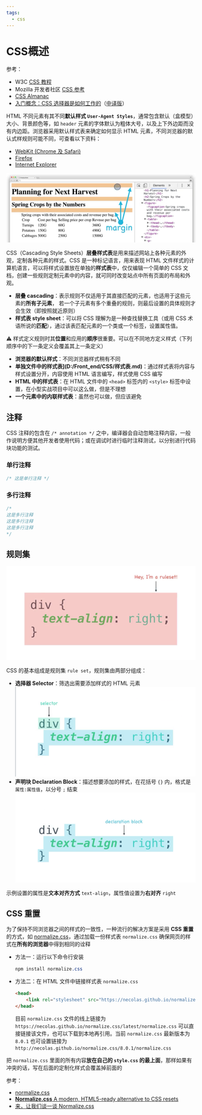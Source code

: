 ```yaml
---
tags:
  - css
---
```


# CSS概述
参考：
- W3C [CSS 教程](https://www.w3schools.com/css/)
- Mozilla 开发者社区 [CSS 参考](https://developer.mozilla.org/zh-CN/docs/Web/CSS/Reference)
- [CSS Almanac](https://css-tricks.com/almanac/)
- [入门概念：CSS 选择器是如何工作的](https://css-tricks.com/how-css-selectors-work/)（[中译版](https://zhuanlan.zhihu.com/p/25739988)）

HTML 不同元素有其不同**默认样式 `User-Agent Styles`**，通常包含默认（盒模型）大小、背景颜色等，如 `header` 元素的字体默认为粗体大号，以及上下外边距而没有内边距。浏览器采用默认样式表来确定如何显示 HTML 元素，不同浏览器的默认式样规则可能不同，可查看以下资料：
- [WebKit (Chrome 及 Safari)](http://trac.webkit.org/browser/trunk/Source/WebCore/css/html.css)
- [Firefox](https://developer.mozilla.org/zh-CN/docs/Web/CSS/Reference)
- [Internet Explorer](http://www.iecss.com/)

![元素默认样式](./_v_images/20190911102330731_30524.png)

CSS（Cascading Style Sheets）**层叠样式表**是用来描述网站上各种元素的外观，定制各种元素的样式。CSS 是一种标记语言，用来表现 HTML 文件样式的计算机语言，可以将样式设置放在单独的**样式表**中，仅仅编辑一个简单的 CSS 文档，创建一些规则定制元素中的内容，就可同时改变站点中所有页面的布局和外观。

* **层叠 cascading**：表示规则不仅适用于其直接匹配的元素，也适用于这些元素的**所有子元素**， 若一个子元素有多个重叠的规则，则最后设置的具体规则才会生效（即按照就近原则）
* **样式表 style sheet**：可以将 CSS 理解为是一种查找替换工具（或用 CSS 术语所说的**匹配**），通过该表匹配元素的一个类或一个标签，设置属性值。

:warning: 样式定义规则时其**位置**和应用的**顺序**很重要。可以在不同地方定义样式（下列顺序中的下一条定义会覆盖其上一条定义）

- **浏览器的默认样式**：不同浏览器样式稍有不同
- **单独文件中的样式表](D:/Front_end/CSS/样式表.md)**：通过样式表将内容与样式设置分开，内容使用 HTML 语言编写，样式使用 CSS 编写
- **HTML 中的样式表**：在 HTML 文件中的 `<head>` 标签内的 `<style>` 标签中设置，在小型实战项目中可以这么做，但是不理想
- **一个元素中的内联样式表**：虽然也可以做，但应该避免

## 注释
CSS 注释的包含在 `/* annotation */` 之中，编译器会自动忽略注释内容，一般作说明方便其他开发者使用代码；或在调试时进行临时注释测试，以分别进行代码块功能的测试。

### 单行注释
```css
/* 这是单行注释 */
```

### 多行注释
```css
/*
这是多行注释
这是多行注释
这是多行注释
*/
```

## 规则集
![规则集](./_v_images/20190814151837320_20351.png)

CSS 的基本组成是规则集 `rule set`，规则集由两部分组成：
* **选择器 Selector**：筛选出需要添加样式的 HTML 元素
    ![selector](./_v_images/20190815084110315_18707.png)
* **声明块 Declaration Block**：描述想要添加的样式，在花括号 `{}` 内，格式是 `属性:属性值`，以分号 `;` 结束
    ![declaration block](./_v_images/20190815084132340_22174.png)

示例设置的属性是**文本对齐方式** `text-align`，属性值设置为**右对齐** `right`

## CSS 重置
为了保持不同浏览器之间的样式的一致性，一种流行的解决方案是采用 **CSS 重置**的方式，如 [normalize.css](https://necolas.github.io/normalize.css/)，通过加载一份样式表 `normalize.css` 确保网页的样式在**所有的浏览器**中得到相同的诠释

* 方法一：运行以下命令行安装

    ```css
    npm install normalize.css
    ```
* 方法二：在 HTML 文件中链接样式表 `normalize.css`

    ```html
    <head>
        <link rel="stylesheet" src="https://necolas.github.io/normalize.css/latest/normalize.css">
    </head>
    ```
    目前 `normalize.css` 文件的线上链接为 `https://necolas.github.io/normalize.css/latest/normalize.css` 可以直接链接该文件，也可以下载到本地再引用。当前 `normalize.css` 最新版本为 `8.0.1` 也可设置链接为 `http://necolas.github.io/normalize.css/8.0.1/normalize.css`


把 `normalize.css` 里面的所有内容**放在自己的 `style.css` 的最上面**，那样如果有冲突的话，写在后面的定制化样式会覆盖掉前面的

参考：
* [normalize.css](https://github.com/necolas/normalize.css/)
* [**Normalize.css** A modern, HTML5-ready alternative to CSS resets](http://necolas.github.io/normalize.css/)
* [来，让我们谈一谈 Normalize.css](https://jerryzou.com/posts/aboutNormalizeCss/)

